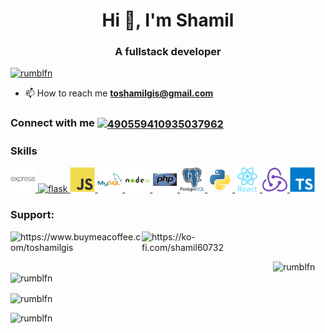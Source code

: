<h1 align="center">Hi 👋, I'm Shamil</h1>
<h3 align="center">A fullstack developer</h3>

<p align="left"> <a href="https://github.com/ryo-ma/github-profile-trophy"><img src="https://github-profile-trophy.vercel.app/?username=rumblfn" alt="rumblfn" /></a> </p>

- 📫 How to reach me **toshamilgis@gmail.com**

<h3 align="left">Connect with me <a href="https://discord.gg/490559410935037962" target="blank"><img align="center" src="https://raw.githubusercontent.com/rahuldkjain/github-profile-readme-generator/master/src/images/icons/Social/discord.svg" alt="490559410935037962" height="30" width="40" /></a></h3>

<h3 align="left">Skills</h3>
<p align="left"> <a href="https://expressjs.com" target="_blank" rel="noreferrer"> <img src="https://raw.githubusercontent.com/devicons/devicon/master/icons/express/express-original-wordmark.svg" alt="express" width="40" height="40"/> </a> <a href="https://flask.palletsprojects.com/" target="_blank" rel="noreferrer"> <img src="https://www.vectorlogo.zone/logos/pocoo_flask/pocoo_flask-icon.svg" alt="flask" width="40" height="40"/> </a> <a href="https://developer.mozilla.org/en-US/docs/Web/JavaScript" target="_blank" rel="noreferrer"> <img src="https://raw.githubusercontent.com/devicons/devicon/master/icons/javascript/javascript-original.svg" alt="javascript" width="40" height="40"/> </a> <a href="https://www.mysql.com/" target="_blank" rel="noreferrer"> <img src="https://raw.githubusercontent.com/devicons/devicon/master/icons/mysql/mysql-original-wordmark.svg" alt="mysql" width="40" height="40"/> </a> <a href="https://nodejs.org" target="_blank" rel="noreferrer"> <img src="https://raw.githubusercontent.com/devicons/devicon/master/icons/nodejs/nodejs-original-wordmark.svg" alt="nodejs" width="40" height="40"/> </a> <a href="https://www.php.net" target="_blank" rel="noreferrer"> <img src="https://raw.githubusercontent.com/devicons/devicon/master/icons/php/php-original.svg" alt="php" width="40" height="40"/> </a> <a href="https://www.postgresql.org" target="_blank" rel="noreferrer"> <img src="https://raw.githubusercontent.com/devicons/devicon/master/icons/postgresql/postgresql-original-wordmark.svg" alt="postgresql" width="40" height="40"/> </a> <a href="https://www.python.org" target="_blank" rel="noreferrer"> <img src="https://raw.githubusercontent.com/devicons/devicon/master/icons/python/python-original.svg" alt="python" width="40" height="40"/> </a> <a href="https://reactjs.org/" target="_blank" rel="noreferrer"> <img src="https://raw.githubusercontent.com/devicons/devicon/master/icons/react/react-original-wordmark.svg" alt="react" width="40" height="40"/> </a> <a href="https://redux.js.org" target="_blank" rel="noreferrer"> <img src="https://raw.githubusercontent.com/devicons/devicon/master/icons/redux/redux-original.svg" alt="redux" width="40" height="40"/> </a> <a href="https://www.typescriptlang.org/" target="_blank" rel="noreferrer"> <img src="https://raw.githubusercontent.com/devicons/devicon/master/icons/typescript/typescript-original.svg" alt="typescript" width="40" height="40"/> </a> </p>

<h3 align="left">Support:</h3>
<p><a href="https://www.buymeacoffee.com/https://www.buymeacoffee.com/toshamilgis"> <img align="left" src="https://cdn.buymeacoffee.com/buttons/v2/default-yellow.png" height="50" width="210" alt="https://www.buymeacoffee.com/toshamilgis" /></a><a href="https://ko-fi.com/https://ko-fi.com/shamil60732"> <img align="left" src="https://cdn.ko-fi.com/cdn/kofi3.png?v=3" height="50" width="210" alt="https://ko-fi.com/shamil60732" /></a></p><br><br>

<p><img align="left" src="https://github-readme-stats.vercel.app/api/top-langs?username=rumblfn&show_icons=true&locale=en&layout=compact" alt="rumblfn" /></p>

<p>&nbsp;<img align="center" src="https://github-readme-stats.vercel.app/api?username=rumblfn&show_icons=true&locale=en" alt="rumblfn" /></p>

<p><img align="center" src="https://github-readme-streak-stats.herokuapp.com/?user=rumblfn&" alt="rumblfn" /></p>

<p align="left"> <img src="https://komarev.com/ghpvc/?username=rumblfn&label=Profile%20views&color=0e75b6&style=flat" alt="rumblfn" /> </p>
